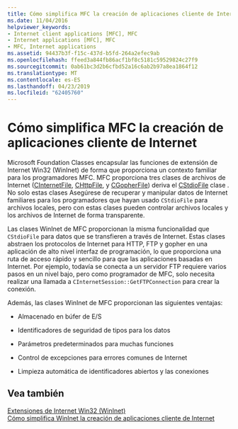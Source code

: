 ```yaml
---
title: Cómo simplifica MFC la creación de aplicaciones cliente de Internet
ms.date: 11/04/2016
helpviewer_keywords:
- Internet client applications [MFC], MFC
- Internet applications [MFC], MFC
- MFC, Internet applications
ms.assetid: 94437b3f-f15c-437d-b5fd-264a2efec9ab
ms.openlocfilehash: ffeed3a844fb86acf1bf8c5181c59529824c27f9
ms.sourcegitcommit: 0ab61bc3d2b6cfbd52a16c6ab2b97a8ea1864f12
ms.translationtype: MT
ms.contentlocale: es-ES
ms.lasthandoff: 04/23/2019
ms.locfileid: "62405760"
---
```

# <a name="how-mfc-makes-it-easier-to-create-internet-client-applications"></a>Cómo simplifica MFC la creación de aplicaciones cliente de Internet

Microsoft Foundation Classes encapsular las funciones de extensión de Internet Win32 (WinInet) de forma que proporciona un contexto familiar para los programadores MFC. MFC proporciona tres clases de archivos de Internet ([CInternetFile](../mfc/reference/cinternetfile-class.md), [CHttpFile](../mfc/reference/chttpfile-class.md), y [CGopherFile](../mfc/reference/cgopherfile-class.md)) deriva el [CStdioFile](../mfc/reference/cstdiofile-class.md) clase . No solo estas clases Asegúrese de recuperar y manipular datos de Internet familiares para los programadores que hayan usado `CStdioFile` para archivos locales, pero con estas clases pueden controlar archivos locales y los archivos de Internet de forma transparente.

Las clases WinInet de MFC proporcionan la misma funcionalidad que `CStdioFile` para datos que se transfieren a través de Internet. Estas clases abstraen los protocolos de Internet para HTTP, FTP y gopher en una aplicación de alto nivel interfaz de programación, lo que proporciona una ruta de acceso rápido y sencillo para que las aplicaciones basadas en Internet. Por ejemplo, todavía se conecta a un servidor FTP requiere varios pasos en un nivel bajo, pero como programador de MFC, solo necesita realizar una llamada a `CInternetSession::GetFTPConnection` para crear la conexión.

Además, las clases WinInet de MFC proporcionan las siguientes ventajas:

- Almacenado en búfer de E/S

- Identificadores de seguridad de tipos para los datos

- Parámetros predeterminados para muchas funciones

- Control de excepciones para errores comunes de Internet

- Limpieza automática de identificadores abiertos y las conexiones

## <a name="see-also"></a>Vea también

[Extensiones de Internet Win32 (WinInet)](../mfc/win32-internet-extensions-wininet.md)<br/>
[Cómo simplifica WinInet la creación de aplicaciones cliente de Internet](../mfc/how-wininet-makes-it-easier-to-create-internet-client-applications.md)

